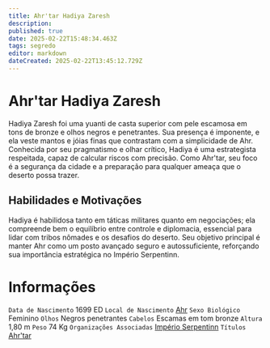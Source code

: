 ```yaml
---
title: Ahr'tar Hadiya Zaresh
description: 
published: true
date: 2025-02-22T15:48:34.463Z
tags: segredo
editor: markdown
dateCreated: 2025-02-22T13:45:12.729Z
---
```


# Ahr'tar Hadiya Zaresh
Hadiya Zaresh foi uma yuanti de casta superior com pele escamosa em tons de bronze e olhos negros e penetrantes. Sua presença é imponente, e ela veste mantos e jóias finas que contrastam com a simplicidade de Ahr. Conhecida por seu pragmatismo e olhar crítico, Hadiya é uma estrategista respeitada, capaz de calcular riscos com precisão. Como Ahr'tar, seu foco é a segurança da cidade e a preparação para qualquer ameaça que o deserto possa trazer.

## Habilidades e Motivações

Hadiya é habilidosa tanto em táticas militares quanto em negociações; ela compreende bem o equilíbrio entre controle e diplomacia, essencial para lidar com tribos nômades e os desafios do deserto. Seu objetivo principal é manter Ahr como um posto avançado seguro e autossuficiente, reforçando sua importância estratégica no Império Serpentinn.

# Informações
`Data de Nascimento` 1699 ED
`Local de Nascimento` [Ahr](/lugares/plano-material/drafeon/sudeste-de-drafeon/ahr)
`Sexo Biológico` Feminino
`Olhos` Negros penetrantes
`Cabelos` Escamas em tom bronze
`Altura` 1,80 m
`Peso` 74 Kg
`Organizações Associadas` [Império Serpentinn](/faccoes/nacoes/imperio-serpentinn)
`Títulos` [Ahr'tar](/rankings-e-titulos/imperio-serpentinn/ahrtar)